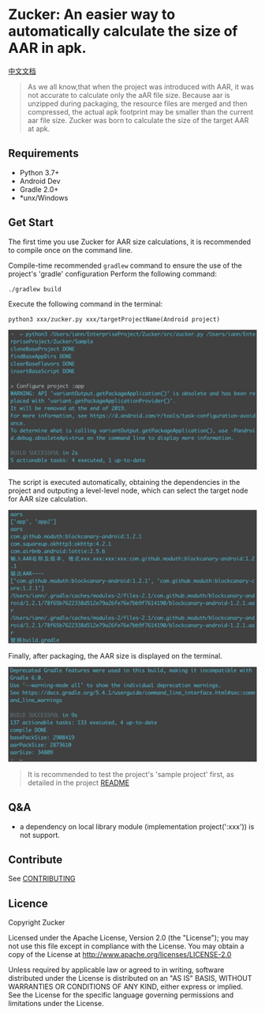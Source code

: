 # Zucker: An easier way to automatically calculate the size of AAR in apk.


[中文文档](README_CN.md)

> As we all know,that when the project was introduced with AAR, it was not accurate to calculate only the aAR file size. Because aar is unzipped during packaging, the resource files are merged and then compressed, the actual apk footprint may be smaller than the current aar file size. Zucker was born to calculate the size of the target AAR at apk.


## Requirements

- Python 3.7+
- Android Dev
- Gradle 2.0+
- *unx/Windows

## Get Start

The first time you use Zucker for AAR size calculations, it is recommended to compile once on the command line.

Compile-time recommended `gradlew` command to ensure the use of the project's 'gradle' configuration
Perform the following command:
```
./gradlew build
```
Execute the following command in the terminal:
```
python3 xxx/zucker.py xxx/targetProjectName(Android project)
```
![execute_python_command](./imgs/sample_clone.png)

The script is executed automatically, obtaining the dependencies in the project and outputing a level-level node, which can select the target node for AAR size calculation.

![dependency_aar_list](./imgs/sample_aar.png)

Finally, after packaging, the AAR size is displayed on the terminal.

![mock_aar_size](./imgs/sample_aar_size.png)

> It is recommended to test the project's 'sample project' first, as detailed in the project [README](Sample/README.md)

## Q&A
- a dependency on local library module (implementation project(':xxx'))  is not support.

## Contribute

See [CONTRIBUTING](CONTRIBUTING.rst)


## Licence


 Copyright Zucker

 Licensed under the Apache License, Version 2.0 (the "License"); you may
 not use this file except in compliance with the License. You may obtain
 a copy of the License at
     http://www.apache.org/licenses/LICENSE-2.0

 Unless required by applicable law or agreed to in writing, software
 distributed under the License is distributed on an "AS IS" BASIS, WITHOUT
 WARRANTIES OR CONDITIONS OF ANY KIND, either express or implied. See the
 License for the specific language governing permissions and limitations
 under the License.